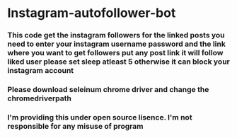 # Instagram-autofollower-bot

### This code get the instagram followers for the linked posts you need to enter your instagram username password and the link where you want to get followers put any post link it will follow liked user please set sleep atleast 5 otherwise it can block your instagram account
### Please download seleinum chrome driver and change the chromedriverpath
### I'm providing this under open source lisence. I'm not responsible for any misuse of program
